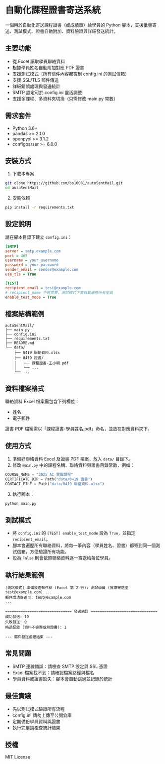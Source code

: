 # 自動化課程證書寄送系統

一個用於自動化寄送課程證書（或成績單）給學員的 Python 腳本，支援批量寄送、測試模式、證書自動附加、資料驗證與詳細發送統計。

## 主要功能
- 從 Excel 讀取學員聯絡資料
- 根據學員姓名自動附加對應 PDF 證書
- 支援測試模式（所有信件內容都寄到 config.ini 的測試信箱）
- 支援 SSL/TLS 郵件傳送
- 詳細錯誤處理與發送統計
- SMTP 設定可於 config.ini 靈活調整
- 支援多課程、多資料夾切換（只需修改 main.py 常數）

## 需求套件
- Python 3.6+
- pandas >= 2.1.0
- openpyxl >= 3.1.2
- configparser >= 6.0.0

## 安裝方式
1. 下載本專案
```bash
git clone https://github.com/bs10081/autoSentMail.git
cd autoSentMail
```
2. 安裝依賴
```bash
pip install -r requirements.txt
```

## 設定說明
請在腳本目錄下建立 `config.ini`：
```ini
[SMTP]
server = smtp.example.com
port = 465
username = your_username
password = your_password
sender_email = sender@example.com
use_tls = True

[TEST]
recipient_email = test@example.com
# recipient_name 不再需要，測試模式下會自動遍歷所有學員
enable_test_mode = True
```

## 檔案結構範例
```
autoSentMail/
├── main.py
├── config.ini
├── requirements.txt
├── README.md
└── data/
    ├── 0419 聯絡資料.xlsx
    ├── 0419 證書/
    │   ├── 課程證書-王小明.pdf
    │   └── ...
    └── ...
```

## 資料檔案格式
聯絡資料 Excel 檔案需包含下列欄位：
- 姓名
- 電子郵件

證書 PDF 檔案需以「課程證書-學員姓名.pdf」命名，並放在對應資料夾下。

## 使用方式
1. 準備好聯絡資料 Excel 及證書 PDF 檔案，放入 `data/` 目錄下。
2. 修改 `main.py` 中的課程名稱、聯絡資料與證書目錄常數，例如：
```python
COURSE_NAME = "2025 AI 實戰課程"
CERTIFICATE_DIR = Path("data/0419 證書")
CONTACT_FILE = Path("data/0419 聯絡資料.xlsx")
```
3. 執行腳本：
```bash
python main.py
```

## 測試模式
- 將 `config.ini` 的 `[TEST] enable_test_mode` 設為 `True`，並指定 `recipient_email`。
- 腳本會遍歷所有聯絡資料，將每一筆內容（學員姓名、證書）都寄到同一個測試信箱，方便驗證所有功能。
- 設為 `False` 則會依照聯絡資料逐一寄送給每位學員。

## 執行結果範例
```
[測試模式] 準備發送郵件給 (Excel 第 2 行): 測試學員 (實際寄送至 test@example.com) ...
郵件成功寄送至: test@example.com
...

============================== 發送統計 ==============================
成功發送: 10
失敗發送: 0
略過記錄 (資料不完整或無證書): 1

--- 郵件發送處理結束 ---
```

## 常見問題
- SMTP 連線錯誤：請檢查 SMTP 設定與 SSL 憑證
- Excel 檔案找不到：請確認檔案路徑與檔名
- 學員資料或證書缺失：腳本會自動跳過並記錄於統計

## 最佳實踐
- 先以測試模式驗證所有流程
- config.ini 請勿上傳至公開倉庫
- 定期備份學員資料與證書
- 執行完畢請檢查統計結果

## 授權
MIT License